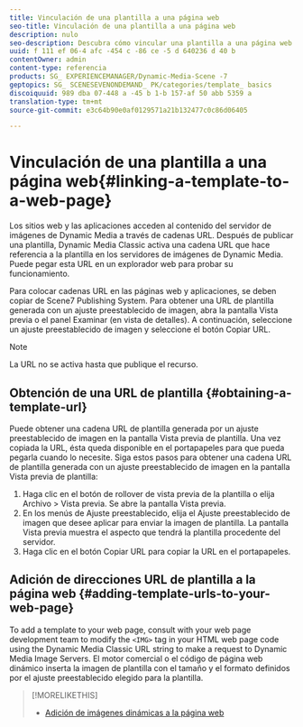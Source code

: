```yaml
---
title: Vinculación de una plantilla a una página web
seo-title: Vinculación de una plantilla a una página web
description: nulo
seo-description: Descubra cómo vincular una plantilla a una página web.
uuid: f 111 ef 06-4 afc -454 c -86 ce -5 d 640236 d 40 b
contentOwner: admin
content-type: referencia
products: SG_ EXPERIENCEMANAGER/Dynamic-Media-Scene -7
geptopics: SG_ SCENESEVENONDEMAND_ PK/categories/template_ basics
discoiquuid: 989 dba 07-448 a -45 b 1-b 157-af 50 abb 5359 a
translation-type: tm+mt
source-git-commit: e3c64b90e0af0129571a21b132477c0c86d06405

---
```



# Vinculación de una plantilla a una página web{#linking-a-template-to-a-web-page}

Los sitios web y las aplicaciones acceden al contenido del servidor de imágenes de Dynamic Media a través de cadenas URL. Después de publicar una plantilla, Dynamic Media Classic activa una cadena URL que hace referencia a la plantilla en los servidores de imágenes de Dynamic Media. Puede pegar esta URL en un explorador web para probar su funcionamiento.

Para colocar cadenas URL en las páginas web y aplicaciones, se deben copiar de Scene7 Publishing System. Para obtener una URL de plantilla generada con un ajuste preestablecido de imagen, abra la pantalla Vista previa o el panel Examinar (en vista de detalles). A continuación, seleccione un ajuste preestablecido de imagen y seleccione el botón Copiar URL.

>[!NOTE]
>
>La URL no se activa hasta que publique el recurso.

## Obtención de una URL de plantilla {#obtaining-a-template-url}

Puede obtener una cadena URL de plantilla generada por un ajuste preestablecido de imagen en la pantalla Vista previa de plantilla. Una vez copiada la URL, ésta queda disponible en el portapapeles para que pueda pegarla cuando lo necesite. Siga estos pasos para obtener una cadena URL de plantilla generada con un ajuste preestablecido de imagen en la pantalla Vista previa de plantilla:

1. Haga clic en el botón de rollover de vista previa de la plantilla o elija Archivo &gt; Vista previa. Se abre la pantalla Vista previa.
1. En los menús de Ajuste preestablecido, elija el Ajuste preestablecido de imagen que desee aplicar para enviar la imagen de plantilla. La pantalla Vista previa muestra el aspecto que tendrá la plantilla procedente del servidor.
1. Haga clic en el botón Copiar URL para copiar la URL en el portapapeles.

## Adición de direcciones URL de plantilla a la página web {#adding-template-urls-to-your-web-page}

To add a template to your web page, consult with your web page development team to modify the `<IMG>` tag in your HTML web page code using the Dynamic Media Classic URL string to make a request to Dynamic Media Image Servers. El motor comercial o el código de página web dinámico inserta la imagen de plantilla con el tamaño y el formato definidos por el ajuste preestablecido elegido para la plantilla.

>[!MORELIKETHIS]
>
>* [Adición de imágenes dinámicas a la página web](linking-urls-web-application.md#adding_dynamic_images_to_your_web_page)

